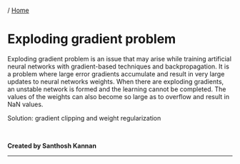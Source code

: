/ [Home](index.md)

# Exploding gradient problem

Exploding gradient problem is an issue that may arise while training artificial neural networks with gradient-based techniques and backpropagation. It is a problem where large error gradients accumulate and result in very large updates to neural networks weights. When there are exploding gradients, an unstable network is formed and the learning cannot be completed. The values of the weights can also become so large as to overflow and result in NaN values.

Solution: gradient clipping and weight regularization

<br>

**Created by Santhosh Kannan**

---

<br>
